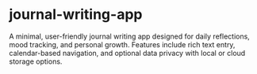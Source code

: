 # journal-writing-app
A minimal, user-friendly journal writing app designed for daily reflections, mood tracking, and personal growth. Features include rich text entry, calendar-based navigation, and optional data privacy with local or cloud storage options.
